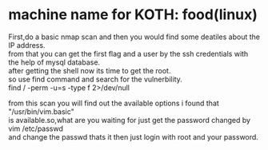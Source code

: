 # machine name for KOTH: food(linux)
First,do a basic nmap scan and then you would find some deatiles about the IP address.<br/>
from that you can get the first flag and a user by the ssh credentials with the help of mysql database.<br/>
after getting the shell now its time to get the root.<br/>
so use find command and search for the vulnerbility.<br/>
find / -perm -u=s -type f 2>/dev/null<br/>


from this scan you will find out the available options i found that "/usr/bin/vim.basic"<br/>
is available.so,what are you waiting for just get the password changed by<br/>
vim /etc/passwd<br/>
and change the passwd thats it then just login with root and your password.<br/>
